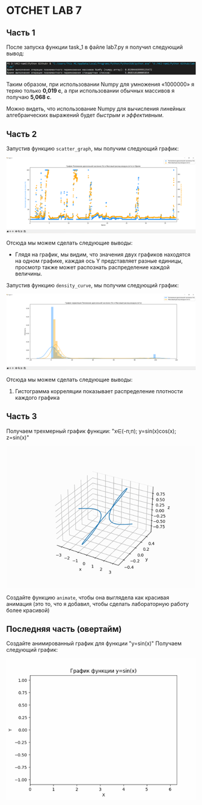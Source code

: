 # OTCHET LAB 7

## Часть 1

После запуска функции task_1 в файле lab7.py я получил следующий вывод:

<img src='assets/Task-1.PNG'>

Таким образом, при использовании Numpy для  умножения «1000000» я теряю только **0,019 с**, а при использовании обычных массивов я получаю **5,068 с**.

Можно видеть, что использование Numpy для вычисления линейных алгебраических выражений будет *быстрым* и *эффективным*.

## Часть 2

Запустив функцию `scatter_graph`, мы получим следующий график:

<img src='assets/Task-2-1.PNG'>

Отсюда мы можем сделать следующие выводы:
- Глядя на график, мы видим, что значения двух графиков находятся на одном графике, каждая ось Y представляет разные единицы, просмотр также может распознать распределение каждой величины.


Запустив функцию `density_curve`, мы получим следующий график:

<img src='assets/Task-2-2.PNG'>

Отсюда мы можем сделать следующие выводы:
1. Гистограмма корреляции показывает распределение плотности каждого графика

## Часть 3

Получаем трехмерный график функции: "x∈(-п;п); y=sin(x)cos(x); z=sin(x)"

<img src='task3.gif'> 

Создайте функцию `animate`, чтобы она выглядела как красивая анимация (это то, что я добавил, чтобы сделать лабораторную работу более красивой)

## Последняя часть (овертайм)

Создайте анимированный график для функции "y=sin(x)" 
Получаем следующий график:

<img src='task4.gif'> 


